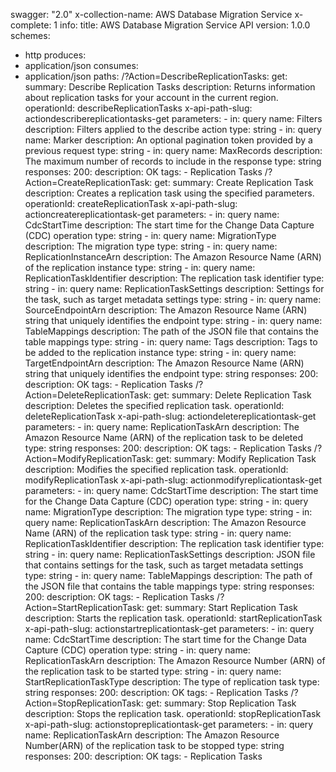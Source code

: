 swagger: "2.0"
x-collection-name: AWS Database Migration Service
x-complete: 1
info:
  title: AWS Database Migration Service API
  version: 1.0.0
schemes:
- http
produces:
- application/json
consumes:
- application/json
paths:
  /?Action=DescribeReplicationTasks:
    get:
      summary: Describe Replication Tasks
      description: Returns information about replication tasks for your account in
        the current region.
      operationId: describeReplicationTasks
      x-api-path-slug: actiondescribereplicationtasks-get
      parameters:
      - in: query
        name: Filters
        description: Filters applied to the describe action
        type: string
      - in: query
        name: Marker
        description: An optional pagination token provided by a previous     request
        type: string
      - in: query
        name: MaxRecords
        description: The maximum number of records to include in the response
        type: string
      responses:
        200:
          description: OK
      tags:
      - Replication Tasks
  /?Action=CreateReplicationTask:
    get:
      summary: Create Replication Task
      description: Creates a replication task using the specified parameters.
      operationId: createReplicationTask
      x-api-path-slug: actioncreatereplicationtask-get
      parameters:
      - in: query
        name: CdcStartTime
        description: The start time for the Change Data Capture (CDC) operation
        type: string
      - in: query
        name: MigrationType
        description: The migration type
        type: string
      - in: query
        name: ReplicationInstanceArn
        description: The Amazon Resource Name (ARN) of the replication instance
        type: string
      - in: query
        name: ReplicationTaskIdentifier
        description: The replication task identifier
        type: string
      - in: query
        name: ReplicationTaskSettings
        description: Settings for the task, such as target metadata settings
        type: string
      - in: query
        name: SourceEndpointArn
        description: The Amazon Resource Name (ARN) string that uniquely identifies
          the endpoint
        type: string
      - in: query
        name: TableMappings
        description: The path of the JSON file that contains the table mappings
        type: string
      - in: query
        name: Tags
        description: Tags to be added to the replication instance
        type: string
      - in: query
        name: TargetEndpointArn
        description: The Amazon Resource Name (ARN) string that uniquely identifies
          the endpoint
        type: string
      responses:
        200:
          description: OK
      tags:
      - Replication Tasks
  /?Action=DeleteReplicationTask:
    get:
      summary: Delete Replication Task
      description: Deletes the specified replication task.
      operationId: deleteReplicationTask
      x-api-path-slug: actiondeletereplicationtask-get
      parameters:
      - in: query
        name: ReplicationTaskArn
        description: The Amazon Resource Name (ARN) of the replication task to be
          deleted
        type: string
      responses:
        200:
          description: OK
      tags:
      - Replication Tasks
  /?Action=ModifyReplicationTask:
    get:
      summary: Modify Replication Task
      description: Modifies the specified replication task.
      operationId: modifyReplicationTask
      x-api-path-slug: actionmodifyreplicationtask-get
      parameters:
      - in: query
        name: CdcStartTime
        description: The start time for the Change Data Capture (CDC) operation
        type: string
      - in: query
        name: MigrationType
        description: The migration type
        type: string
      - in: query
        name: ReplicationTaskArn
        description: The Amazon Resource Name (ARN) of the replication task
        type: string
      - in: query
        name: ReplicationTaskIdentifier
        description: The replication task identifier
        type: string
      - in: query
        name: ReplicationTaskSettings
        description: JSON file that contains settings for the task, such as target
          metadata settings
        type: string
      - in: query
        name: TableMappings
        description: The path of the JSON file that contains the table mappings
        type: string
      responses:
        200:
          description: OK
      tags:
      - Replication Tasks
  /?Action=StartReplicationTask:
    get:
      summary: Start Replication Task
      description: Starts the replication task.
      operationId: startReplicationTask
      x-api-path-slug: actionstartreplicationtask-get
      parameters:
      - in: query
        name: CdcStartTime
        description: The start time for the Change Data Capture (CDC) operation
        type: string
      - in: query
        name: ReplicationTaskArn
        description: The Amazon Resource Number (ARN) of the replication task to be
          started
        type: string
      - in: query
        name: StartReplicationTaskType
        description: The type of replication task
        type: string
      responses:
        200:
          description: OK
      tags:
      - Replication Tasks
  /?Action=StopReplicationTask:
    get:
      summary: Stop Replication Task
      description: Stops the replication task.
      operationId: stopReplicationTask
      x-api-path-slug: actionstopreplicationtask-get
      parameters:
      - in: query
        name: ReplicationTaskArn
        description: The Amazon Resource Number(ARN) of the replication task to be
          stopped
        type: string
      responses:
        200:
          description: OK
      tags:
      - Replication Tasks